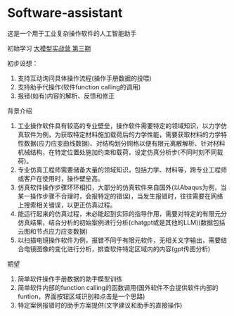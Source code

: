 # Software-assistant

这是一个用于工业复杂操作软件的人工智能助手

初始学习 [大模型实战营 第三期](https://github.com/InternLM/Tutorial)

初步设想：
1. 支持互动询问具体操作流程(操作手册数据的投喂)
2. 支持助手代操作(软件function calling的调用)
3. 报错(如有)内容的解析、反馈和修正

背景介绍
1. 工业操作软件具有较高的专业壁垒，操作软件需要特定的领域知识，以力学仿真软件为例，为获取特定材料施加载荷后的力学性能，需要获取材料的力学特性数据(应力应变曲线数据)、对结构划分网格以便有限元离散解析、针对材料机械结构，在特定位置处施加约束和载荷，设定仿真分析步(不同时刻不同载荷)。
2. 专业仿真工程师需要储备大量的领域知识，包括力学、材料等，跨专业工程师或客户在使用时，操作壁垒高。
3. 仿真软件操作步骤环环相扣，大部分的仿真软件来自国外(以Abaqus为例，当某一操作步骤不合理时，会报特定的错误)，当发生报错时，往往需要在网络上搜索相关错误，以更正仿真过程。
4. 能运行起来的仿真过程，未必能起到实际的指导作用，需要对特定的有限元分仿真结果，结合分析的初始案例进行分析(chatgpt或是其他的LLM)(数据包括云图和节点应力应变数据)
5. 以扫描电镜操作软件为例，报错不同于有限元软件，无相关文字输出，需要结合电镜图像的变化进行分析，排查软件特定区域内的内容(gpt传图分析)

期望
1. 简单软件操作手册数据的助手模型训练
2. 简单软件内部的function calling的函数调用(国外软件不会提供软件内部的funtion，界面按钮区域识别和点击是一个思路)
3. 特定案例报错时的助手方案提供(文字建议和助手的直接操作)
